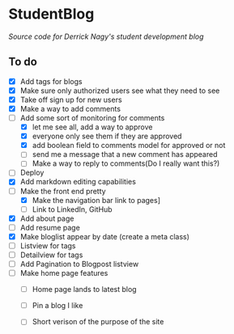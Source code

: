 # StudentBlog
*Source code for Derrick Nagy's student development blog*

## To do

- [x] Add tags for blogs
- [x] Make sure only authorized users see what they need to see
- [x] Take off sign up for new users
- [x] Make a way to add comments
- [ ] Add some sort of monitoring for comments
  - [x] let me see all, add a way to approve
  - [x] everyone only see them if they are approved
  - [x] add boolean field to comments model for approved or not
  - [ ] send me a message that a new comment has appeared
  - [ ] Make a way to reply to comments(Do I really want this?)
- [ ] Deploy
- [x] Add markdown editing capabilities
- [ ] Make the front end pretty
  -[x] Make the navigation bar link to pages]
  -[ ] Link to LinkedIn, GitHub
- [x] Add about page
- [ ] Add resume page
- [x] Make bloglist appear by date (create a meta class)
- [ ] Listview for tags
- [ ] Detailview for tags
- [ ] Add Pagination to Blogpost listview
- [ ] Make home page features
  - [ ] Home page lands to latest blog
  - [ ] Pin a blog I like
  - [ ] Short verison of the purpose of the site


